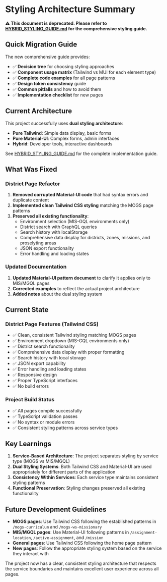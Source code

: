 # Styling Architecture Summary

**⚠️ This document is deprecated. Please refer to [HYBRID_STYLING_GUIDE.md](./HYBRID_STYLING_GUIDE.md) for the comprehensive styling guide.**

## Quick Migration Guide

The new comprehensive guide provides:
- ✅ **Decision tree** for choosing styling approaches
- ✅ **Component usage matrix** (Tailwind vs MUI for each element type)
- ✅ **Complete code examples** for all page patterns
- ✅ **Design token consistency** guide
- ✅ **Common pitfalls** and how to avoid them
- ✅ **Implementation checklist** for new pages

## Current Architecture

This project successfully uses **dual styling architecture**:
- **Pure Tailwind**: Simple data display, basic forms
- **Pure Material-UI**: Complex forms, admin interfaces  
- **Hybrid**: Developer tools, interactive dashboards

See [HYBRID_STYLING_GUIDE.md](./HYBRID_STYLING_GUIDE.md) for the complete implementation guide.

## What Was Fixed

### District Page Refactor
1. **Removed corrupted Material-UI code** that had syntax errors and duplicate content
2. **Implemented clean Tailwind CSS styling** matching the MOGS page patterns
3. **Preserved all existing functionality**:
   - Environment selection (MIS-GQL environments only)
   - District search with GraphQL queries
   - Search history with localStorage
   - Comprehensive data display for districts, zones, missions, and proselyting areas
   - JSON export functionality
   - Error handling and loading states

### Updated Documentation
1. **Updated Material-UI pattern document** to clarify it applies only to MIS/MGQL pages
2. **Corrected examples** to reflect the actual project architecture
3. **Added notes** about the dual styling system

## Current State

### District Page Features (Tailwind CSS)
- ✅ Clean, consistent Tailwind styling matching MOGS pages
- ✅ Environment dropdown (MIS-GQL environments only)
- ✅ District search functionality
- ✅ Comprehensive data display with proper formatting
- ✅ Search history with local storage
- ✅ JSON export capability
- ✅ Error handling and loading states
- ✅ Responsive design
- ✅ Proper TypeScript interfaces
- ✅ No build errors

### Project Build Status
- ✅ All pages compile successfully
- ✅ TypeScript validation passes
- ✅ No syntax or module errors
- ✅ Consistent styling patterns across service types

## Key Learnings

1. **Service-Based Architecture**: The project separates styling by service type (MOGS vs MIS/MGQL)
2. **Dual Styling Systems**: Both Tailwind CSS and Material-UI are used appropriately for different parts of the application
3. **Consistency Within Services**: Each service type maintains consistent styling patterns
4. **Functional Preservation**: Styling changes preserved all existing functionality

## Future Development Guidelines

- **MOGS pages**: Use Tailwind CSS following the established patterns in `/mogs-curriculum` and `/mogs-ws-missionary`
- **MIS/MGQL pages**: Use Material-UI following patterns in `/assignment-location`, `/active-assignment`, and `/mission`
- **General pages**: Use Tailwind CSS following the home page pattern
- **New pages**: Follow the appropriate styling system based on the service they interact with

The project now has a clear, consistent styling architecture that respects the service boundaries and maintains excellent user experience across all pages.
